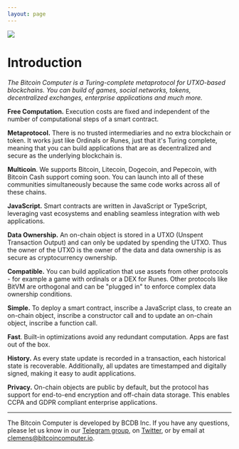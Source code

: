 ```yaml
---
layout: page
---
```


![](/static/bitcoin-computer@1x.png)

# Introduction

_The Bitcoin Computer is a Turing-complete metaprotocol for UTXO-based blockchains. You can build of games, social networks, tokens, decentralized exchanges, enterprise applications and much more._

**Free Computation.** Execution costs are fixed and independent of the number of computational steps of a smart contract.

**Metaprotocol.** There is no trusted intermediaries and no extra blockchain or token. It works just like Ordinals or Runes, just that it's Turing complete, meaning that you can build applications that are as decentralized and secure as the underlying blockchain is.

**Multicoin**. We supports Bitcoin, Litecoin, Dogecoin, and Pepecoin, with Bitcoin Cash support coming soon. You can launch into all of these communities simultaneously because the same code works across all of these chains.

**JavaScript.** Smart contracts are written in JavaScript or TypeScript, leveraging vast ecosystems and enabling seamless integration with web applications.

**Data Ownership.** An on-chain object is stored in a UTXO (Unspent Transaction Output) and can only be updated by spending the UTXO. Thus the owner of the UTXO is the owner of the data and data ownership is as secure as cryptocurrency ownership.

**Compatible.** You can build application that use assets from other protocols - for example a game with ordinals or a DEX for Runes. Other protocols like BitVM are orthogonal and can be "plugged in" to enforce complex data ownership conditions.

**Simple.** To deploy a smart contract, inscribe a JavaScript class, to create an on-chain object, inscribe a constructor call and to update an on-chain object, inscribe a function call.

**Fast**. Built-in optimizations avoid any redundant computation. Apps are fast out of the box.

**History.** As every state update is recorded in a transaction, each historical state is recoverable. Additionally, all updates are timestamped and digitally signed, making it easy to audit applications.

**Privacy.** On-chain objects are public by default, but the protocol has support for end-to-end encryption and off-chain data storage. This enables CCPA and GDPR compliant enterprise applications.

---

The Bitcoin Computer is developed by BCDB Inc. If you have any questions, please let us know in our [Telegram group](https://t.me/thebitcoincomputer), on [Twitter](https://twitter.com/TheBitcoinToken), or by email at clemens@bitcoincomputer.io.
